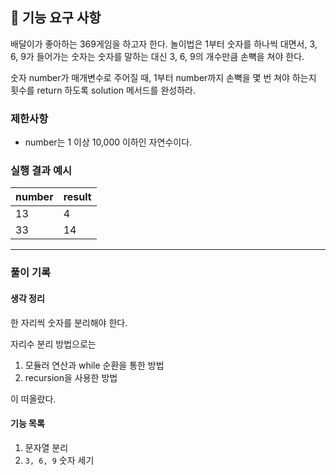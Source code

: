 ## 🚀 기능 요구 사항

배달이가 좋아하는 369게임을 하고자 한다. 놀이법은 1부터 숫자를 하나씩 대면서, 3, 6, 9가 들어가는 숫자는 숫자를 말하는 대신 3, 6, 9의 개수만큼 손뼉을 쳐야 한다.

숫자 number가 매개변수로 주어질 때, 1부터 number까지 손뼉을 몇 번 쳐야 하는지 횟수를 return 하도록 solution 메서드를 완성하라.

### 제한사항

- number는 1 이상 10,000 이하인 자연수이다.

### 실행 결과 예시
| number | result |
| --- | --- |
| 13 | 4 |
| 33 | 14 |

---

### 풀이 기록
#### 생각 정리
한 자리씩 숫자를 분리해야 한다.

자리수 분리 방법으로는 

1. 모듈러 연산과 while 순환을 통한 방법
2. recursion을 사용한 방법

이 떠올랐다.

#### 기능 목록
1. 문자열 분리
2. `3, 6, 9` 숫자 세기 
